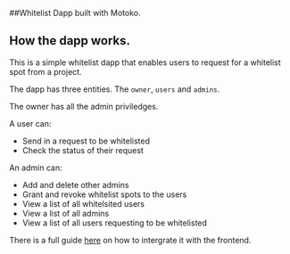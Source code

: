 ##Whitelist Dapp built with Motoko.


## How the dapp works.
This is a simple whitelist dapp that enables users to request for a whitelist spot from a project. 

The dapp has three entities. The `owner`, `users` and `admins`.

The owner has all the admin priviledges. 

A user can:
* Send in a request to be whitelisted
* Check the status of their request

An admin can:
* Add and delete other admins
* Grant and revoke whitelist spots to the users
* View a list of all whitelsited users
* View a list of all admins 
* View a list of all users requesting to be whitelisted


There is a full guide [here](https://samthetutor.hashnode.dev/build-a-whitelist-dapp-on-the-internet-computer-using-motoko-and-internet-identity) on how to intergrate it with the frontend.


 

